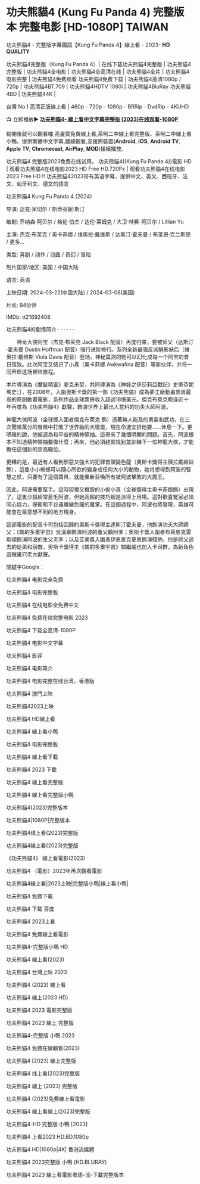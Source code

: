 # 功夫熊貓4 (Kung Fu Panda 4) 完整版本 完整电影 [HD-1080P] TAIWAN

功夫熊貓4 - 完整版字幕國語【Kung Fu Panda 4】線上看 - 2023- 𝐇𝐃 𝐐𝐔𝐀𝐋𝐈𝐓𝐘

功夫熊貓4完整版（Kung Fu Panda 4）| 在线下载功夫熊貓4完整版 | 功夫熊貓4完整版 | 功夫熊貓4全电影 | 功夫熊貓4全高清在线 | 功夫熊貓4全片 | 功夫熊貓4电影完整 | 功夫熊貓4免费观看 功夫熊貓4免费下载 | 功夫熊貓4高清1080p / 720p | 功夫熊貓4BT.709 | 功夫熊貓4HDTV 1080i | 功夫熊貓4BluRay 功夫熊貓4BD | 功夫熊貓44K |

台灣 No.1 高清正版線上看 | 460p - 720p - 1080p - BRRip - DvdRip - 4KUHD

📺 立即播放▶️ **[功夫熊貓4- 線上看中文字幕完整版 (2023)在线观看-1080P](https://t.co/QGGjilozNd)**

點開後就可以觀看囉,高畫質免費線上看,茶啊二中線上看完整版、茶啊二中線上看小鴨。提供繁體中文字幕,離線觀看,支援跨裝置(𝐀𝐧𝐝𝐫𝐨𝐢𝐝, 𝐢𝐎𝐒, 𝐀𝐧𝐝𝐫𝐨𝐢𝐝 𝐓𝐕, 𝐀𝐩𝐩𝐥𝐞 𝐓𝐕, 𝐂𝐡𝐫𝐨𝐦𝐞𝐜𝐚𝐬𝐭, 𝐀𝐢𝐫𝐏𝐥𝐚𝐲, 𝐌𝐎𝐃)接續播放。

功夫熊貓4 完整版2023免费在线试用。 功夫熊貓4((Kung Fu Panda 4))電影 HD | 观看功夫熊貓4在线电影2023 HD Free HD.720Px | 观看功夫熊貓4在线电影2023 Free HD !! 功夫熊貓42023带有英语字幕，提供中文、英文、西班牙、法文、匈牙利文、德文的語言

功夫熊猫4 Kung Fu Panda 4 (2024)

导演: 迈克·米切尔 / 斯蒂芬妮·斯汀

编剧: 乔纳森·阿贝尔 / 格伦·伯杰 / 达伦·莱姆克 / 大卫·林赛-阿贝尔 / Lillian Yu

主演: 杰克·布莱克 / 奥卡菲娜 / 维奥拉·戴维斯 / 达斯汀·霍夫曼 / 布莱恩·克兰斯顿 / 更多...

类型: 喜剧 / 动作 / 动画 / 奇幻 / 冒险

制片国家/地区: 美国 / 中国大陆

语言: 英语

上映日期: 2024-03-22(中国大陆) / 2024-03-08(美国)

片长: 94分钟

IMDb: tt21692408


功夫熊猫4的剧情简介 · · · · · ·

　　神龙大侠阿宝（杰克·布莱克 Jack Black 配音）再度归来，要被师父（达斯汀·霍夫曼 Dustin Hoffman 配音）强行进阶修行。系列全新最强反派魅影妖后（维奥拉·戴维斯 Viola Davis 配音）登场，神秘莫测的她可以幻化成每一个阿宝的昔日宿敌。此次阿宝又结识了小真（奥卡菲娜 Awkwafina 配音）等新伙伴，并将一同开启这场冒险旅程。

本片導演為《魔髮精靈》麥克米契，共同導演為《神娃之伊莎莉亞戰記》史蒂芬妮瑪史汀，在2008年，入圍奧斯卡獎的第一部《功夫熊貓》成為夢工廠動畫票房最高的原創動畫電影，系列作品全球票房收入超過18億美元。傑克布萊克睽違近十年再度為《功夫熊貓4》獻聲，飾演世界上最出人意料的功夫大師阿波。

神龍大俠阿波（金球獎入圍者傑克布萊克 飾）憑著無人能及的勇氣和武功，在三次驚險萬分的冒險中打敗了世界級的大壞蛋，現在命運安排他要……休息一下。更明確的說，他被選為和平谷的精神領袖。這帶來了幾個明顯的問題。首先，阿波根本不知道精神領袖要做什麼；再來，他必須趕緊找到並訓練下一位神龍大俠，才能擔任這個新的崇高職位。

更糟的是，最近有人看到邪惡又強大的犯罪首領變色龍（奧斯卡獎得主薇拉戴維絲 飾），這隻小小蜥蜴可以隨心所欲的變身成任何大小的動物，她肖想得到阿波的智慧之杖，只要有了這個寶貝，就能重新召喚所有被阿波擊敗的大魔王。

因此，阿波需要幫手。這時狡猾又機智的小偷小真（金球獎得主奧卡菲娜飾）出現了，這隻沙狐經常惹毛阿波，但她高超的技巧總是派得上用場。這對歡喜冤家必須同心協力，保衛和平谷遠離變色龍的魔掌。在這個過程中，阿波也將發現，英雄可能會在最意想不到的地方現身。

這部電影的配音卡司包括回歸的奧斯卡獎得主達斯汀霍夫曼，他飾演功夫大師師父；《媽的多重宇宙》吳漢章飾演阿波的養父鵝阿爹；奧斯卡獎入圍者布萊恩克雷斯頓飾演阿波的生父老李；以及艾美獎入圍者伊恩麥克夏恩飾演殘豹，他是師父過去的徒弟和宿敵。奧斯卡獎得主《媽的多重宇宙》關繼威也加入卡司群，為新角色盜賊巢穴老大獻聲。


關鍵字Google：

功夫熊貓4 电影完全免费

功夫熊貓4 电影完整版

功夫熊貓4 在线电影全免费中文

功夫熊貓4 免费在线完整电影 2023

功夫熊貓4 下载全高清-1080P

功夫熊貓4 电影中文字幕

功夫熊貓4 影评

功夫熊貓4 电影简介

功夫熊貓4 电影完整在线台湾，香港版

功夫熊貓4 澳門上映

功夫熊貓42023上映

功夫熊貓4 HD線上看

功夫熊貓4 線上看小鴨

功夫熊貓4 电影完整版

功夫熊貓4 線上看下載

功夫熊貓4 2023 下載

功夫熊貓4 線上看完整版

功夫熊貓4 線上看完整版小鴨

功夫熊貓4(2023)完整版本

功夫熊貓4|1080P|完整版本

功夫熊貓4线上看(2023)完整版

功夫熊貓4線上看(2023)完整版

《功夫熊貓4》 線上看電影(2023)

功夫熊貓4 （電影）2023年再次觀看電影

功夫熊貓4線上看|2023上映|完整版小鴨|線上看小鴨|

功夫熊貓4 免費下載

功夫熊貓4 下載 百度

功夫熊貓4 2023上看

功夫熊貓4 免費線上看電影

功夫熊貓4-完整版小鴨 HD

功夫熊貓4 線上看(2023)

功夫熊貓4 台灣上映 2023

功夫熊貓4 (2023) 線上看

功夫熊貓4 線上(2023 HD)

功夫熊貓4 2023 電影完整版

功夫熊貓4 2023 線上 完整版

功夫熊貓4-完整版 小鴨 2023

功夫熊貓4 免費在線觀看(2023)

功夫熊貓4 [2023] 線上完整版

功夫熊貓4 线上看(2023)完整版

功夫熊貓4 線上 [2023] 完整版

功夫熊貓4 (2023)免費線上看電影

功夫熊貓4 線上看線上(2023)完整版

功夫熊貓4-HD 完整版 小鴨 [2023]

功夫熊貓4 上看2023 HD.BD.1080p

功夫熊貓4 HD|1080p|4K| 香港流媒體

功夫熊貓4 2023完整版 小鴨 (HD.BLURAY)

功夫熊貓4 2023 線上看電影粵語-流-下載完整版本

